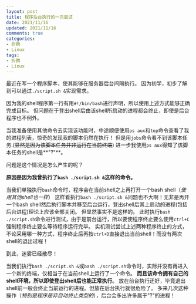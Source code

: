 ```yaml
---
layout: post
title: 程序后台执行的一次尝试
date: 2021/11/16
updated: 2021/11/16
comments: true
categories: 
- 折腾
- Linux
tags:
- 折腾
- Linux
---
```


最近在写一个程序脚本，使其能够在服务器后台间隔执行。
因为初学，初步了解到可以通过`./script.sh &`实现需求。

因为我的shell程序第一行有用`#!/bin/bash`进行声明，所以使用上述方式能够正确完成目标。
但问题在于登出shell后由该shell所启动的进程都会终止，即使是后台程序也不例外。

当我准备使用其他命令去实现该功能时，中途顺便使用`ps aux`和`top`命令查看了我的进程列表，惊奇的发现我的脚本仍然在执行！
但是用`jobs`命令看不到该脚本任务.(~~显然是因为该脚本任务并非运行在当前终端~~)
进一步我使用`ps aux`得知了该脚本任务的shell是**"?"**。

问题是这个情况是怎么产生的呢？

**原因是因为我曾执行了`bash ./script.sh &`这样的命令。**

当我们单独执行`bash`命令时，程序会在当前shell之上再打开一个bash shell（_使用其他shell也一样_）
这样看执行`bash ./script.sh &`问题也不大啊！无非是再开一个bash shell然后执行脚本并移至后台运行，登出shell后其上启动的进程(包括后台进程)理论上应该全部关闭。
但显然事实不是这样的。
此时执行`bash ./script.sh`命令进行测试，由于是前台运行，所以要使程序终止要么使用`ctrl+C`强制程序终止要么等待程序运行完毕。
实机测试尝试上述两种程序终止的方式，不论采用哪一种方式，程序终止后再按`ctrl+D`直接退出当前shell！而没有两次shell的退出过程！

到此，迷雾已经散尽！

当我们执行`bash ./script.sh &`或`bash ./script.sh`命令时，实际并没有再进入一个新的终端，仅相当于在当前shell上运行了一个命令。
**而且该命令拥有自己的shell环境，所以即使登出shell后也能正常执行**。
放在前台执行还好，毕竟退出shell前一般会终止当前运行的进程。但放在后台执行就很危险了。
多来几次这种操作（_特别是程序是非自动终止类型的_），后台会多出许多属于"?"的进程！